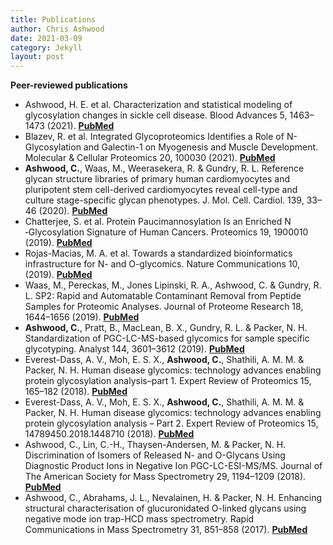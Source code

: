 ```yaml
---
title: Publications
author: Chris Ashwood
date: 2021-03-09
category: Jekyll
layout: post
---
```

**Peer-reviewed publications**

* Ashwood, H. E. et al. Characterization and statistical modeling of glycosylation changes in sickle cell disease. Blood Advances 5, 1463–1473 (2021). **[PubMed](https://pubmed.ncbi.nlm.nih.gov/33666655/)**
*	Blazev, R. et al. Integrated Glycoproteomics Identifies a Role of N-Glycosylation and Galectin-1 on Myogenesis and Muscle Development. Molecular & Cellular Proteomics 20, 100030 (2021). **[PubMed](https://pubmed.ncbi.nlm.nih.gov/32938751/)**
*	**Ashwood, C.**, Waas, M., Weerasekera, R. & Gundry, R. L. Reference glycan structure libraries of primary human cardiomyocytes and pluripotent stem cell-derived cardiomyocytes reveal cell-type and culture stage-specific glycan phenotypes. J. Mol. Cell. Cardiol. 139, 33–46 (2020). **[PubMed](https://pubmed.ncbi.nlm.nih.gov/31972267/)**
*	Chatterjee, S. et al. Protein Paucimannosylation Is an Enriched N ‐Glycosylation Signature of Human Cancers. Proteomics 19, 1900010 (2019). **[PubMed](https://pubmed.ncbi.nlm.nih.gov/31419058/)**
*	Rojas-Macias, M. A. et al. Towards a standardized bioinformatics infrastructure for N- and O-glycomics. Nature Communications 10, (2019). **[PubMed](https://pubmed.ncbi.nlm.nih.gov/31332201/)**
*	Waas, M., Pereckas, M., Jones Lipinski, R. A., Ashwood, C. & Gundry, R. L. SP2: Rapid and Automatable Contaminant Removal from Peptide Samples for Proteomic Analyses. Journal of Proteome Research 18, 1644–1656 (2019). **[PubMed](https://www.ncbi.nlm.nih.gov/pmc/articles/PMC6571012/)**
*	**Ashwood, C.**, Pratt, B., MacLean, B. X., Gundry, R. L. & Packer, N. H. Standardization of PGC-LC-MS-based glycomics for sample specific glycotyping. Analyst 144, 3601–3612 (2019). **[PubMed](https://www.ncbi.nlm.nih.gov/pmc/articles/PMC6923133/)**
*	Everest-Dass, A. V., Moh, E. S. X., **Ashwood, C.**, Shathili, A. M. M. & Packer, N. H. Human disease glycomics: technology advances enabling protein glycosylation analysis–part 1. Expert Review of Proteomics 15, 165–182 (2018). **[PubMed](https://pubmed.ncbi.nlm.nih.gov/29285957/)**
*	Everest-Dass, A. V., Moh, E. S. X., **Ashwood, C.**, Shathili, A. M. M. & Packer, N. H. Human disease glycomics: technology advances enabling protein glycosylation analysis – Part 2. Expert Review of Proteomics 15, 14789450.2018.1448710 (2018). **[PubMed](https://pubmed.ncbi.nlm.nih.gov/29521143/)**
*	Ashwood, C., Lin, C.-H., Thaysen-Andersen, M. & Packer, N. H. Discrimination of Isomers of Released N- and O-Glycans Using Diagnostic Product Ions in Negative Ion PGC-LC-ESI-MS/MS. Journal of The American Society for Mass Spectrometry 29, 1194–1209 (2018). **[PubMed](https://pubmed.ncbi.nlm.nih.gov/29603058/)**
*	Ashwood, C., Abrahams, J. L., Nevalainen, H. & Packer, N. H. Enhancing structural characterisation of glucuronidated O-linked glycans using negative mode ion trap-HCD mass spectrometry. Rapid Communications in Mass Spectrometry 31, 851–858 (2017). **[PubMed](https://pubmed.ncbi.nlm.nih.gov/28277614/)**
